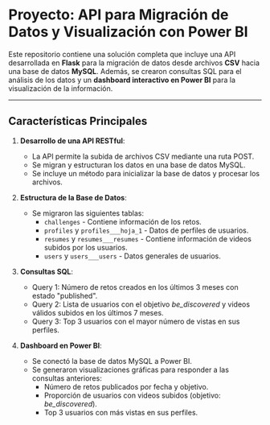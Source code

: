 # Proyecto: API para Migración de Datos y Visualización con Power BI

Este repositorio contiene una solución completa que incluye una API desarrollada en **Flask** para la migración de datos desde archivos **CSV** hacia una base de datos **MySQL**. Además, se crearon consultas SQL para el análisis de los datos y un **dashboard interactivo en Power BI** para la visualización de la información.

---

## Características Principales
1. **Desarrollo de una API RESTful**:
   - La API permite la subida de archivos CSV mediante una ruta POST.
   - Se migran y estructuran los datos en una base de datos MySQL.
   - Se incluye un método para inicializar la base de datos y procesar los archivos.

2. **Estructura de la Base de Datos**:
   - Se migraron las siguientes tablas:
     - `challenges` - Contiene información de los retos.
     - `profiles` y `profiles___hoja_1` - Datos de perfiles de usuarios.
     - `resumes` y `resumes___resumes` - Contiene información de videos subidos por los usuarios.
     - `users` y `users___users` - Datos generales de usuarios.

3. **Consultas SQL**:
   - Query 1: Número de retos creados en los últimos 3 meses con estado "published".
   - Query 2: Lista de usuarios con el objetivo *be_discovered* y videos válidos subidos en los últimos 7 meses.
   - Query 3: Top 3 usuarios con el mayor número de vistas en sus perfiles.

4. **Dashboard en Power BI**:
   - Se conectó la base de datos MySQL a Power BI.
   - Se generaron visualizaciones gráficas para responder a las consultas anteriores:
     - Número de retos publicados por fecha y objetivo.
     - Proporción de usuarios con videos subidos (objetivo: *be_discovered*).
     - Top 3 usuarios con más vistas en sus perfiles.
